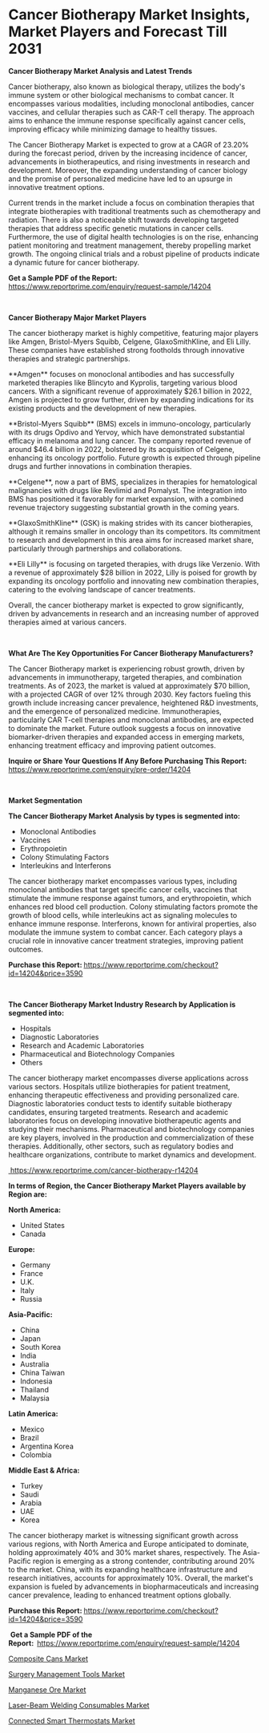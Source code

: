 <p><h1>Cancer Biotherapy Market Insights, Market Players and Forecast Till 2031</h1></p><p><strong>Cancer Biotherapy Market Analysis and Latest Trends</strong></p>
<p><p>Cancer biotherapy, also known as biological therapy, utilizes the body's immune system or other biological mechanisms to combat cancer. It encompasses various modalities, including monoclonal antibodies, cancer vaccines, and cellular therapies such as CAR-T cell therapy. The approach aims to enhance the immune response specifically against cancer cells, improving efficacy while minimizing damage to healthy tissues.</p><p>The Cancer Biotherapy Market is expected to grow at a CAGR of 23.20% during the forecast period, driven by the increasing incidence of cancer, advancements in biotherapeutics, and rising investments in research and development. Moreover, the expanding understanding of cancer biology and the promise of personalized medicine have led to an upsurge in innovative treatment options.</p><p>Current trends in the market include a focus on combination therapies that integrate biotherapies with traditional treatments such as chemotherapy and radiation. There is also a noticeable shift towards developing targeted therapies that address specific genetic mutations in cancer cells. Furthermore, the use of digital health technologies is on the rise, enhancing patient monitoring and treatment management, thereby propelling market growth. The ongoing clinical trials and a robust pipeline of products indicate a dynamic future for cancer biotherapy.</p></p>
<p><strong>Get a Sample PDF of the Report:&nbsp;</strong> <a href="https://www.reportprime.com/enquiry/request-sample/14204">https://www.reportprime.com/enquiry/request-sample/14204</a></p>
<p>&nbsp;</p>
<p><strong>Cancer Biotherapy Major Market Players</strong></p>
<p><p>The cancer biotherapy market is highly competitive, featuring major players like Amgen, Bristol-Myers Squibb, Celgene, GlaxoSmithKline, and Eli Lilly. These companies have established strong footholds through innovative therapies and strategic partnerships.</p><p>**Amgen** focuses on monoclonal antibodies and has successfully marketed therapies like Blincyto and Kyprolis, targeting various blood cancers. With a significant revenue of approximately $26.1 billion in 2022, Amgen is projected to grow further, driven by expanding indications for its existing products and the development of new therapies.</p><p>**Bristol-Myers Squibb** (BMS) excels in immuno-oncology, particularly with its drugs Opdivo and Yervoy, which have demonstrated substantial efficacy in melanoma and lung cancer. The company reported revenue of around $46.4 billion in 2022, bolstered by its acquisition of Celgene, enhancing its oncology portfolio. Future growth is expected through pipeline drugs and further innovations in combination therapies.</p><p>**Celgene**, now a part of BMS, specializes in therapies for hematological malignancies with drugs like Revlimid and Pomalyst. The integration into BMS has positioned it favorably for market expansion, with a combined revenue trajectory suggesting substantial growth in the coming years.</p><p>**GlaxoSmithKline** (GSK) is making strides with its cancer biotherapies, although it remains smaller in oncology than its competitors. Its commitment to research and development in this area aims for increased market share, particularly through partnerships and collaborations.</p><p>**Eli Lilly** is focusing on targeted therapies, with drugs like Verzenio. With a revenue of approximately $28 billion in 2022, Lilly is poised for growth by expanding its oncology portfolio and innovating new combination therapies, catering to the evolving landscape of cancer treatments.</p><p>Overall, the cancer biotherapy market is expected to grow significantly, driven by advancements in research and an increasing number of approved therapies aimed at various cancers.</p></p>
<p>&nbsp;</p>
<p><strong>What Are The Key Opportunities For Cancer Biotherapy Manufacturers?</strong></p>
<p><p>The Cancer Biotherapy market is experiencing robust growth, driven by advancements in immunotherapy, targeted therapies, and combination treatments. As of 2023, the market is valued at approximately $70 billion, with a projected CAGR of over 12% through 2030. Key factors fueling this growth include increasing cancer prevalence, heightened R&D investments, and the emergence of personalized medicine. Immunotherapies, particularly CAR T-cell therapies and monoclonal antibodies, are expected to dominate the market. Future outlook suggests a focus on innovative biomarker-driven therapies and expanded access in emerging markets, enhancing treatment efficacy and improving patient outcomes.</p></p>
<p><strong>Inquire or Share Your Questions If Any Before Purchasing This Report:</strong> <a href="https://www.reportprime.com/enquiry/pre-order/14204">https://www.reportprime.com/enquiry/pre-order/14204</a></p>
<p>&nbsp;</p>
<p><strong>Market Segmentation</strong></p>
<p><strong>The Cancer Biotherapy Market Analysis by types is segmented into:</strong></p>
<p><ul><li>Monoclonal Antibodies</li><li>Vaccines</li><li>Erythropoietin</li><li>Colony Stimulating Factors</li><li>Interleukins and Interferons</li></ul></p>
<p><p>The cancer biotherapy market encompasses various types, including monoclonal antibodies that target specific cancer cells, vaccines that stimulate the immune response against tumors, and erythropoietin, which enhances red blood cell production. Colony stimulating factors promote the growth of blood cells, while interleukins act as signaling molecules to enhance immune response. Interferons, known for antiviral properties, also modulate the immune system to combat cancer. Each category plays a crucial role in innovative cancer treatment strategies, improving patient outcomes.</p></p>
<p><strong>Purchase this Report:&nbsp;</strong><a href="https://www.reportprime.com/checkout?id=14204&price=3590">https://www.reportprime.com/checkout?id=14204&price=3590</a></p>
<p>&nbsp;</p>
<p><strong>The Cancer Biotherapy Market Industry Research by Application is segmented into:</strong></p>
<p><ul><li>Hospitals</li><li>Diagnostic Laboratories</li><li>Research and Academic Laboratories</li><li>Pharmaceutical and Biotechnology Companies</li><li>Others</li></ul></p>
<p><p>The cancer biotherapy market encompasses diverse applications across various sectors. Hospitals utilize biotherapies for patient treatment, enhancing therapeutic effectiveness and providing personalized care. Diagnostic laboratories conduct tests to identify suitable biotherapy candidates, ensuring targeted treatments. Research and academic laboratories focus on developing innovative biotherapeutic agents and studying their mechanisms. Pharmaceutical and biotechnology companies are key players, involved in the production and commercialization of these therapies. Additionally, other sectors, such as regulatory bodies and healthcare organizations, contribute to market dynamics and development.</p></p>
<p><a href="https://www.reportprime.com/cancer-biotherapy-r14204">&nbsp;https://www.reportprime.com/cancer-biotherapy-r14204</a></p>
<p><strong>In terms of Region, the Cancer Biotherapy Market Players available by Region are:</strong></p>
<p>
    <p> <strong> North America: </strong>
        <ul>
            <li>United States</li>
            <li>Canada</li>
        </ul>
        </p> 
    <p> <strong> Europe: </strong>
        <ul>
            <li>Germany</li>
            <li>France</li>
            <li>U.K.</li>
            <li>Italy</li>
            <li>Russia</li>
        </ul>
        </p> 
    <p> <strong> Asia-Pacific: </strong>
        <ul>
            <li>China</li>
            <li>Japan</li>
            <li>South Korea</li>
            <li>India</li>
            <li>Australia</li>
            <li>China Taiwan</li>
            <li>Indonesia</li>
            <li>Thailand</li>
            <li>Malaysia</li>
        </ul>
        </p> 
    <p> <strong> Latin America: </strong>
        <ul>
            <li>Mexico</li>
            <li>Brazil</li>
            <li>Argentina Korea</li>
            <li>Colombia</li>
        </ul>
        </p> 
    <p> <strong> Middle East & Africa: </strong>
        <ul>
            <li>Turkey</li>
            <li>Saudi</li>
            <li>Arabia</li>
            <li>UAE</li>
            <li>Korea</li>
        </ul>
    </p>
    </p>
<p><p>The cancer biotherapy market is witnessing significant growth across various regions, with North America and Europe anticipated to dominate, holding approximately 40% and 30% market shares, respectively. The Asia-Pacific region is emerging as a strong contender, contributing around 20% to the market. China, with its expanding healthcare infrastructure and research initiatives, accounts for approximately 10%. Overall, the market's expansion is fueled by advancements in biopharmaceuticals and increasing cancer prevalence, leading to enhanced treatment options globally.</p></p>
<p><strong>Purchase this Report: </strong><a href="https://www.reportprime.com/checkout?id=14204&price=3590">https://www.reportprime.com/checkout?id=14204&price=3590</a></p>
<p>&nbsp;<strong>Get a Sample PDF of the Report:&nbsp;&nbsp;</strong><a href="https://www.reportprime.com/enquiry/request-sample/14204">https://www.reportprime.com/enquiry/request-sample/14204</a></p>
<p><strong></strong></p>
<p><p><a href="https://www.linkedin.com/pulse/booming-composite-cans-market-sector-analysis-growth-projections-9jaxe?trackingId=OdzdLvOIRnWQ%2FBjh4WN2Mw%3D%3D">Composite Cans Market</a></p><p><a href="https://issuu.com/reportprime-2/docs/surgery-management-tools-market-siz_ee72a694920b1a">Surgery Management Tools Market</a></p><p><a href="https://www.linkedin.com/pulse/how-manganese-ore-market-evolved-key-trends-regional-dynamics-wzlze?trackingId=e6YnNn5ZRnmO63OVlFNVyw%3D%3D">Manganese Ore Market</a></p><p><a href="https://medium.com/@timgant43/the-laser-beam-welding-consumables-market-industry-provides-a-comprehensive-and-current-analysis-4bf26aa789a8">Laser-Beam Welding Consumables Market</a></p><p><a href="https://medium.com/@timgant43/this-report-aims-to-provide-a-comprehensive-presentation-of-the-global-market-for-connected-smart-be11303c1d31">Connected Smart Thermostats Market</a></p></p>
